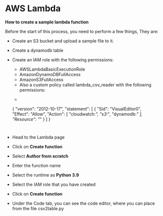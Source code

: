 # AWS Lambda

**How to create a sample lambda function**

Before the start of this process, you need to perform a few things, They are:

* Create an S3 bucket and upload a sample file to it.
* Create a dynamodb table
* Create an IAM role with the following permissions:
    * AWSLambdaBasicExecutionRole
    * AmazonDynamoDBFullAccess
    * AmazonS3FullAccess
    * Also a custom policy called lambda_csv_reader with the following permissions:
    * ```json
    {
        "version": "2012-10-17",
        "statement": [
            {
                "Sid": "VisualEditor0",
                "Effect": "Allow",
                "Action": [
                    "cloudwatch:*",
                    "s3:*",
                    "dynamodb:*"
                ],
                "Resource": "*"
            }
        ]
    }
    ```


* Head to the Lambda page
* Click on **Create function**
* Select **Author from scratch**
* Enter the function name
* Select the runtime as **Python 3.9**
* Select the IAM role that you have created
* Click on **Create function**

* Under the Code tab, you can see the code editor, where you can place from the file csv2table.py
